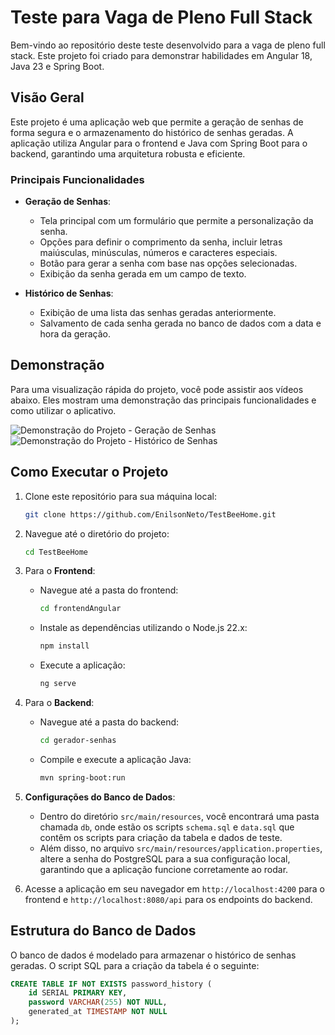 # Teste para Vaga de Pleno Full Stack

Bem-vindo ao repositório deste teste desenvolvido para a vaga de pleno full stack. Este projeto foi criado para demonstrar habilidades em Angular 18, Java 23 e Spring Boot.

## Visão Geral

Este projeto é uma aplicação web que permite a geração de senhas de forma segura e o armazenamento do histórico de senhas geradas. A aplicação utiliza Angular para o frontend e Java com Spring Boot para o backend, garantindo uma arquitetura robusta e eficiente.

### Principais Funcionalidades

- **Geração de Senhas**: 
  - Tela principal com um formulário que permite a personalização da senha.
  - Opções para definir o comprimento da senha, incluir letras maiúsculas, minúsculas, números e caracteres especiais.
  - Botão para gerar a senha com base nas opções selecionadas.
  - Exibição da senha gerada em um campo de texto.

- **Histórico de Senhas**: 
  - Exibição de uma lista das senhas geradas anteriormente.
  - Salvamento de cada senha gerada no banco de dados com a data e hora da geração.

## Demonstração

Para uma visualização rápida do projeto, você pode assistir aos vídeos abaixo. Eles mostram uma demonstração das principais funcionalidades e como utilizar o aplicativo.

![Demonstração do Projeto - Geração de Senhas](assets/computer.gif)
![Demonstração do Projeto - Histórico de Senhas](assets/mobile.gif)

## Como Executar o Projeto

1. Clone este repositório para sua máquina local:
    ```bash
    git clone https://github.com/EnilsonNeto/TestBeeHome.git
    ```

2. Navegue até o diretório do projeto:
    ```bash
    cd TestBeeHome
    ```

3. Para o **Frontend**:
   - Navegue até a pasta do frontend:
     ```bash
     cd frontendAngular
     ```
   - Instale as dependências utilizando o Node.js 22.x:
     ```bash
     npm install
     ```
   - Execute a aplicação:
     ```bash
     ng serve
     ```

4. Para o **Backend**:
   - Navegue até a pasta do backend:
     ```bash
     cd gerador-senhas
     ```
   - Compile e execute a aplicação Java:
     ```bash
     mvn spring-boot:run
     ```

5. **Configurações do Banco de Dados**:
   - Dentro do diretório `src/main/resources`, você encontrará uma pasta chamada `db`, onde estão os scripts `schema.sql` e `data.sql` que contêm os scripts para criação da tabela e dados de teste.
   - Além disso, no arquivo `src/main/resources/application.properties`, altere a senha do PostgreSQL para a sua configuração local, garantindo que a aplicação funcione corretamente ao rodar.

6. Acesse a aplicação em seu navegador em `http://localhost:4200` para o frontend e `http://localhost:8080/api` para os endpoints do backend.

## Estrutura do Banco de Dados

O banco de dados é modelado para armazenar o histórico de senhas geradas. O script SQL para a criação da tabela é o seguinte:

```sql
CREATE TABLE IF NOT EXISTS password_history (
    id SERIAL PRIMARY KEY,
    password VARCHAR(255) NOT NULL,
    generated_at TIMESTAMP NOT NULL
);

